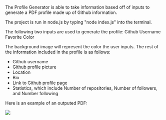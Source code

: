 The Profile Generator is able to take information based off of inputs to generate a PDF profile made up of Github information.

The project is run in node.js by typing "node index.js" into the terminal.

The following two inputs are used to generate the profile:
Github Username
Favorite Color

The background image will represent the color the user inputs. The rest of the information included in the profile is as follows:
- Github username
- Github profile picture
- Location
- Bio
- Link to Github profile page
- Statistics, which include Number of repositories, Number of followers, and Number following

Here is an example of an outputed PDF:

![](filename%20Profile_Andrew.png)

